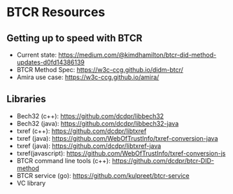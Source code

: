 # BTCR Resources 

## Getting up to speed with BTCR
- Current state: 
https://medium.com/@kimdhamilton/btcr-did-method-updates-d0fd14386139
- BTCR Method Spec: https://w3c-ccg.github.io/didm-btcr/
- Amira use case: https://w3c-ccg.github.io/amira/

## Libraries
 - Bech32 (c++): https://github.com/dcdpr/libbech32
 - Bech32 (java): https://github.com/dcdpr/libbech32-java
 - txref (c++): https://github.com/dcdpr/libtxref
 - txref (java): https://github.com/WebOfTrustInfo/txref-conversion-java
 - txref (java): https://github.com/dcdpr/libtxref-java
 - txref(javascript):  https://github.com/WebOfTrustInfo/txref-conversion-js
 - BTCR command line tools (c++): https://github.com/dcdpr/btcr-DID-method
 - BTCR service (go): https://github.com/kulpreet/btcr-service
 - VC library
 
